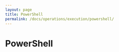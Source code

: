 ```yaml
---
layout: page
title: PowerShell
permalink: /docs/operations/execution/powershell/
---
```


PowerShell
==========